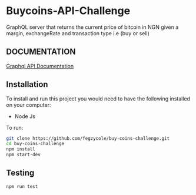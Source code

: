 # Buycoins-API-Challenge

GraphQL server that returns the current price of bitcoin in NGN given a margin, exchangeRate and transaction type i.e (buy or sell)


## DOCUMENTATION

[Graphql API Documentation](https://buy-coins.herokuapp.com/graphql)



## Installation

To install and run this project you would need to have the following installed on your computer:

- Node Js

To run:

```sh
git clone https://github.com/fegzycole/buy-coins-challenge.git
cd buy-coins-challenge
npm install
npm start-dev
```

## Testing

```sh
npm run test
```
